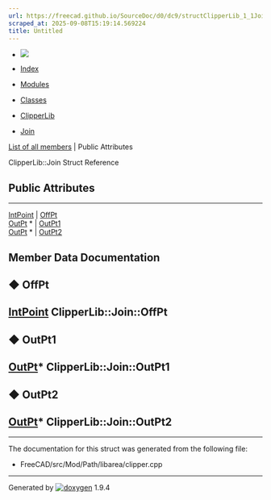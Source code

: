 ```yaml
---
url: https://freecad.github.io/SourceDoc/d0/dc9/structClipperLib_1_1Join.html
scraped_at: 2025-09-08T15:19:14.569224
title: Untitled
---
```


  * [ ![](https://www.freecad.org/svg/logo-freecad.svg) ](https://freecadweb.org "FreeCAD")
  * [Index](../../index.html "Index")
  * [Modules](../../modules.html "Modules list")
  * [Classes](../../annotated.html "Annotated list")

  * [ClipperLib](../../df/db2/namespaceClipperLib.html)
  * [Join](../../d0/dc9/structClipperLib_1_1Join.html)

[List of all members](../../dc/d15/structClipperLib_1_1Join-members.html) | Public Attributes

ClipperLib::Join Struct Reference

##  Public Attributes  
  
---  
[IntPoint](../../dd/d68/structClipperLib_1_1IntPoint.html) | [OffPt](../../d0/dc9/structClipperLib_1_1Join.html#afa70561700d774cd762d125f9866327f)  
[OutPt](../../d1/de7/structClipperLib_1_1OutPt.html) * | [OutPt1](../../d0/dc9/structClipperLib_1_1Join.html#a83d7ff096b1cf9425f1c814b7ee5a55d)  
[OutPt](../../d1/de7/structClipperLib_1_1OutPt.html) * | [OutPt2](../../d0/dc9/structClipperLib_1_1Join.html#a589b2e1162679def2ccd3889306a9230)  
  
## Member Data Documentation

## ◆ OffPt

[IntPoint](../../dd/d68/structClipperLib_1_1IntPoint.html)
ClipperLib::Join::OffPt  
---  
  
## ◆ OutPt1

[OutPt](../../d1/de7/structClipperLib_1_1OutPt.html)* ClipperLib::Join::OutPt1  
---  
  
## ◆ OutPt2

[OutPt](../../d1/de7/structClipperLib_1_1OutPt.html)* ClipperLib::Join::OutPt2  
---  
  
* * *

The documentation for this struct was generated from the following file:

  * FreeCAD/src/Mod/Path/libarea/clipper.cpp

* * *

Generated by
[![doxygen](../../doxygen.svg)](https://www.doxygen.org/index.html) 1.9.4

